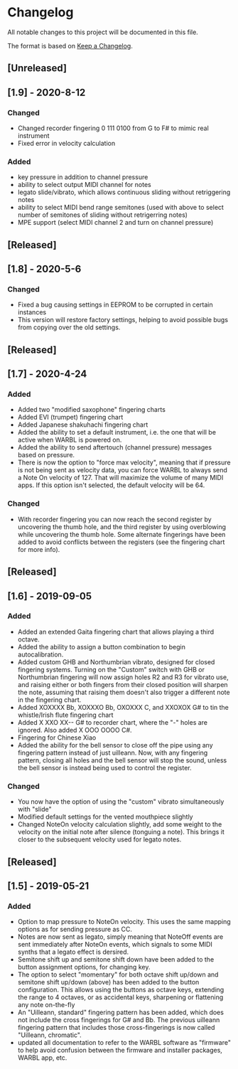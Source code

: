 # Changelog
All notable changes to this project will be documented in this file.

The format is based on [Keep a Changelog](https://keepachangelog.com/en/1.0.0/).
## [Unreleased]

## [1.9] - 2020-8-12
### Changed

- Changed recorder fingering 0 111 0100 from G to F# to mimic real instrument
- Fixed error in velocity calculation

### Added

- key pressure in addition to channel pressure
- ability to select output MIDI channel for notes
- legato slide/vibrato, which allows continuous sliding without retriggering notes
- ability to select MIDI bend range semitones (used with above to select number of semitones of sliding without retrigerring notes)
- MPE support (select MIDI channel 2 and turn on channel pressure)

## [Released]

## [1.8] - 2020-5-6
### Changed

- Fixed a bug causing settings in EEPROM to be corrupted in certain instances
- This version will restore factory settings, helping to avoid possible bugs from copying over the old settings.


## [Released]

## [1.7] - 2020-4-24
### Added

- Added two "modified saxophone" fingering charts
- Added EVI (trumpet) fingering chart
- Added Japanese shakuhachi fingering chart
- Added the ability to set a default instrument, i.e. the one that will be active when WARBL is powered on.
- Added the ability to send aftertouch (channel pressure) messages based on pressure.
- There is now the option to "force max velocity", meaning that if pressure is not being sent as velocity data, you can force WARBL to always send a Note On velocity of 127. That will maximize the volume of many MIDI apps. If this option isn't selected, the default velocity will be 64.

### Changed
- With recorder fingering you can now reach the second register by uncovering the thumb hole, and the third register by using overblowing while uncovering the thumb hole. Some alternate fingerings have been added to avoid conflicts between the registers (see the fingering chart for more info).

## [Released]

## [1.6] - 2019-09-05
### Added

- Added an extended Gaita fingering chart that allows playing a third octave.
- Added the ability to assign a button combination to begin autocalibration.
- Added custom GHB and Northumbrian vibrato, designed for closed fingering systems. Turning on the "Custom" switch with GHB or Northumbrian fingering will now assign holes R2 and R3 for vibrato use, and raising either or both fingers from their closed position will sharpen the note, assuming that raising them doesn't also trigger a different note in the fingering chart.
- Added XOXXXX Bb, XOXXXO Bb, OXOXXX C, and XXOXOX G# to tin the whistle/Irish flute fingering chart
- Added X XXO XX-- G# to recorder chart, where the "-" holes are ignored. Also added X OOO OOOO C#.
- Fingering for Chinese Xiao
- Added the ability for the bell sensor to close off the pipe using any fingering pattern instead of just uilleann. Now, with any fingering pattern, closing all holes and the bell sensor will stop the sound, unless the bell sensor is instead being used to control the register.

### Changed

- You now have the option of using the "custom" vibrato simultaneously with "slide"
- Modified default settings for the vented mouthpiece slightly
- Changed NoteOn velocity calculation slightly, add some weight to the velocity on the initial note after silence (tonguing a note). This brings it closer to the subsequent velocity used for legato notes. 


##

## [Released]

## [1.5] - 2019-05-21
### Added

- Option to map pressure to NoteOn velocity. This uses the same mapping options as for sending pressure as CC.
- Notes are now sent as legato, simply meaning that NoteOff events are sent immediately after NoteOn events, which signals to some MIDI synths that a legato effect is dersired.
- Semitone shift up and semitone shift down have been added to the button assignment options, for changing key.
- The option to select "momentary" for both octave shift up/down and semitone shift up/down (above) has been added to the button configuration. This allows using the buttons as octave keys, extending the range to 4 octaves, or as accidental keys, sharpening or flattening any note on-the-fly
- An "Uilleann, standard" fingering pattern has been added, which does not include the cross fingerings for G# and Bb. The previous uilleann fingering pattern that includes those cross-fingerings is now called "Uilleann, chromatic".
- updated all documentation to refer to the WARBL software as "firmware" to help avoid confusion between the firmware and installer packages, WARBL app, etc.
